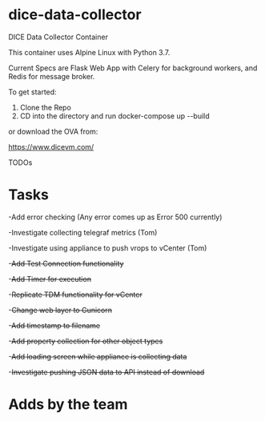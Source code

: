 # dice-data-collector

DICE Data Collector Container

This container uses Alpine Linux with Python 3.7.

Current Specs are Flask Web App with Celery for background workers, and Redis for message broker.

To get started:

1. Clone the Repo
2. CD into the directory and run docker-compose up --build

or download the OVA from: 

https://www.dicevm.com/

TODOs

# Tasks

-Add error checking (Any error comes up as Error 500 currently)

-Investigate collecting telegraf metrics (Tom)

-Investigate using appliance to push vrops to vCenter (Tom)

-~~Add Test Connection functionality~~

-~~Add Timer for execution~~

-~~Replicate TDM functionality for vCenter~~

-~~Change web layer to Gunicorn~~

-~~Add timestamp to filename~~

-~~Add property collection for other object types~~

-~~Add loading screen while appliance is collecting data~~

-~~Investigate pushing JSON data to API instead of download~~

# Adds by the team


